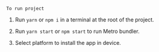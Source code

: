 ```
To run project
```

1. Run ```yarn``` or ```npm i``` in a terminal at the root of the project.

2. Run ```yarn start``` or ```npm start``` to run Metro bundler.

3. Select platform to install the app in device.


